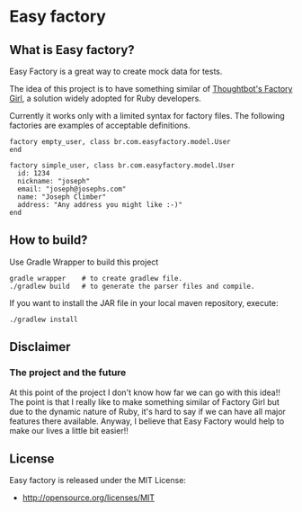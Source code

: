 # Easy factory

## What is Easy factory?

Easy Factory is a great way to create mock data for tests.

The idea of this project is to have something similar of [Thoughtbot's Factory Girl](https://github.com/thoughtbot/factory_girl), a solution widely adopted for Ruby developers.

Currently it works only with a limited syntax for factory files. The following factories are examples of acceptable definitions.

```
factory empty_user, class br.com.easyfactory.model.User
end
```

```
factory simple_user, class br.com.easyfactory.model.User
  id: 1234
  nickname: "joseph"
  email: "joseph@josephs.com"
  name: "Joseph Climber"
  address: "Any address you might like :-)"
end
```

## How to build?

Use Gradle Wrapper to build this project

```
gradle wrapper    # to create gradlew file.
./gradlew build   # to generate the parser files and compile.
```

If you want to install the JAR file in your local maven repository, execute:

```
./gradlew install
```

## Disclaimer

### The project and the future

At this point of the project I don't know how far we can go with this idea!! The point is that I really like to make something similar of Factory Girl but due to the dynamic nature of Ruby, it's hard to say if we can have all major features there available. Anyway, I believe that Easy Factory would help to make our lives a little bit easier!!

## License

Easy factory is released under the MIT License:

  * http://opensource.org/licenses/MIT
